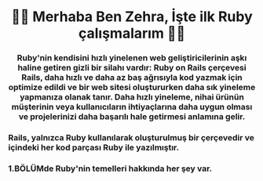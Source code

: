 
<h1 align="center">👨‍💻 Merhaba Ben Zehra, İşte ilk Ruby çalışmalarım 👨‍💻  </h1>
<h3 align="center">Ruby'nin kendisini hızlı yinelenen web geliştiricilerinin aşkı haline getiren gizli bir silahı vardır: 
Ruby on Rails çerçevesi
Rails, daha hızlı ve daha az baş ağrısıyla kod yazmak için optimize edildi ve bir web sitesi oluştururken daha sık yineleme 
yapmanıza olanak tanır. Daha hızlı yineleme, nihai ürünün müşterinin veya kullanıcıların ihtiyaçlarına daha uygun olması ve 
projelerinizi daha başarılı hale getirmesi anlamına gelir.</h3>

<h3 align="left">Rails, yalnızca Ruby kullanılarak oluşturulmuş bir çerçevedir ve içindeki her kod parçası Ruby ile yazılmıştır.</h3>
<p align="left">
</p>

<h3 align="left">1.BÖLÜMde Ruby'nin temelleri hakkında her şey var.</h3>

